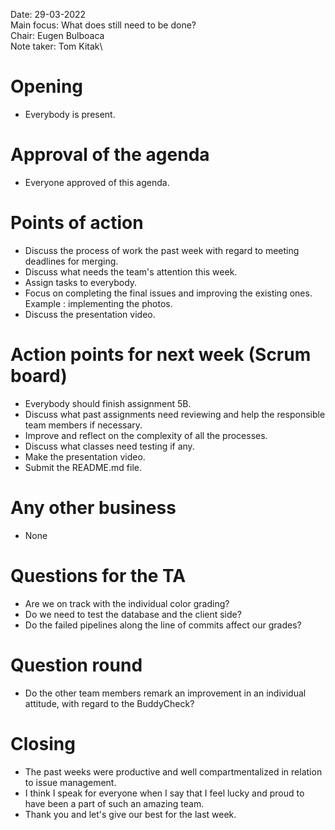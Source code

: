 Date:           29-03-2022\
Main focus:     What does still need to be done?\
Chair:          Eugen Bulboaca\
Note taker:     Tom Kitak\

# Opening
- Everybody is present.

# Approval of the agenda
- Everyone approved of this agenda.

# Points of action
- Discuss the process of work the past week with regard to meeting deadlines for merging.
- Discuss what needs the team's attention this week.
- Assign tasks to everybody.
- Focus on completing the final issues and improving the existing ones. Example : implementing the photos.
- Discuss the presentation video.

# Action points for next week (Scrum board)
- Everybody should finish assignment 5B.
- Discuss what past assignments need reviewing and help the responsible team members if necessary.
- Improve and reflect on the complexity of all the processes.
- Discuss what classes need testing if any.
- Make the presentation video.
- Submit the README.md file.

# Any other business
- None 

# Questions for the TA
- Are we on track with the individual color grading?
- Do we need to test the database and the client side?
- Do the failed pipelines along the line of commits affect our grades?

# Question round
- Do the other team members remark an improvement in an individual attitude, with regard to the BuddyCheck?

# Closing
- The past weeks were productive and well compartmentalized in relation to issue management.
- I think I speak for everyone when I say that I feel lucky and proud to have been a part of such an amazing team.
- Thank you and let's give our best for the last week.

